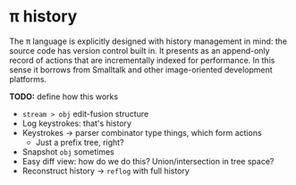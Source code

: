# π history
The π language is explicitly designed with history management in mind: the source code has version control built in. It presents as an append-only record of actions that are incrementally indexed for performance. In this sense it borrows from Smalltalk and other image-oriented development platforms.

**TODO:** define how this works

+ `stream > obj` edit-fusion structure
+ Log keystrokes: that's history
+ Keystrokes → parser combinator type things, which form actions
  + Just a prefix tree, right?
+ Snapshot `obj` sometimes
+ Easy diff view: how do we do this? Union/intersection in tree space?
+ Reconstruct history → `reflog` with full history
